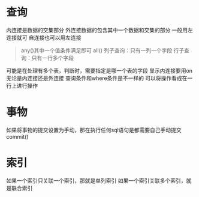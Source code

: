 # 查询
内连接是数据的交集部分
外连接数据的包含其中一个数据和交集的部分
一般用左连接就可
自连接也可以用左连接

> any()其中一个值条件满足即可
> all()
列子查询：只有一列一个字段
行子查询：只有一行多个字段

可能是在处理有多个表，判断时，需要指定是哪一个表的字段
显示内连接要用on
无论是内连接还是外连接
查询条件和where条件是不一样的
可以将操作看成在一行上进行操作


# 事物
如果将事物的提交设置为手动，那在执行任何sql语句是都需要自己手动提交commit()
# 索引
如果一个索引只关联一个索引，那就是单列索引
如果一个索引关联多个索引，就是联合索引








